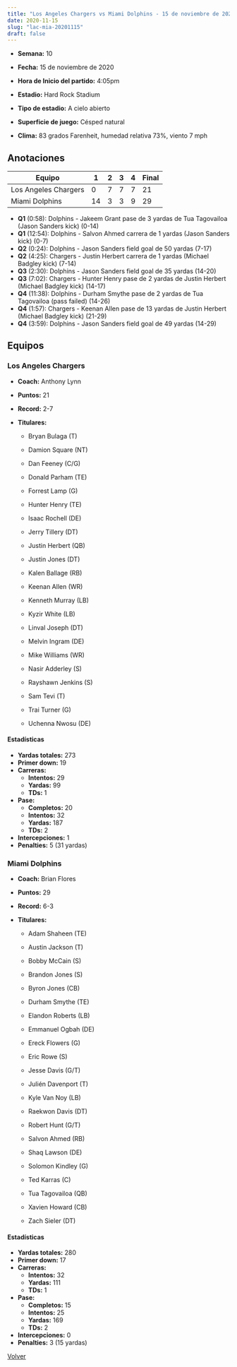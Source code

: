 ```yaml
---
title: "Los Angeles Chargers vs Miami Dolphins - 15 de noviembre de 2020"
date: 2020-11-15
slug: "lac-mia-20201115"
draft: false
---
```


* **Semana:** 10
* **Fecha:** 15 de noviembre de 2020

* **Hora de Inicio del partido:** 4:05pm
* **Estadio:** Hard Rock Stadium
* **Tipo de estadio:** A cielo abierto
* **Superficie de juego:** Césped natural
* **Clima:** 83 grados Farenheit, humedad relativa 73%, viento 7 mph





## Anotaciones
| Equipo | 1 | 2 | 3 | 4 | Final |
|--------|---|---|---|---|-------|
| Los Angeles Chargers  | 0 | 7 | 7 | 7  | 21 |
| Miami Dolphins  | 14 | 3 | 3 | 9  | 29 |
* **Q1** (0:58): Dolphins - Jakeem Grant pase de 3 yardas de Tua Tagovailoa (Jason Sanders kick) (0-14)
* **Q1** (12:54): Dolphins - Salvon Ahmed carrera de 1 yardas (Jason Sanders kick) (0-7)
* **Q2** (0:24): Dolphins - Jason Sanders field goal de 50 yardas (7-17)
* **Q2** (4:25): Chargers - Justin Herbert carrera de 1 yardas (Michael Badgley kick) (7-14)
* **Q3** (2:30): Dolphins - Jason Sanders field goal de 35 yardas (14-20)
* **Q3** (7:02): Chargers - Hunter Henry pase de 2 yardas de Justin Herbert (Michael Badgley kick) (14-17)
* **Q4** (11:38): Dolphins - Durham Smythe pase de 2 yardas de Tua Tagovailoa (pass failed) (14-26)
* **Q4** (1:57): Chargers - Keenan Allen pase de 13 yardas de Justin Herbert (Michael Badgley kick) (21-29)
* **Q4** (3:59): Dolphins - Jason Sanders field goal de 49 yardas (14-29)


## Equipos


### Los Angeles Chargers
* **Coach:** Anthony Lynn
* **Puntos:** 21
* **Record:** 2-7
* **Titulares:** 

  * Bryan Bulaga (T) 

  * Damion Square (NT) 

  * Dan Feeney (C/G) 

  * Donald Parham (TE) 

  * Forrest Lamp (G) 

  * Hunter Henry (TE) 

  * Isaac Rochell (DE) 

  * Jerry Tillery (DT) 

  * Justin Herbert (QB) 

  * Justin Jones (DT) 

  * Kalen Ballage (RB) 

  * Keenan Allen (WR) 

  * Kenneth Murray (LB) 

  * Kyzir White (LB) 

  * Linval Joseph (DT) 

  * Melvin Ingram (DE) 

  * Mike Williams (WR) 

  * Nasir Adderley (S) 

  * Rayshawn Jenkins (S) 

  * Sam Tevi (T) 

  * Trai Turner (G) 

  * Uchenna Nwosu (DE) 

#### Estadísticas
* **Yardas totales:** 273
* **Primer down:** 19
* **Carreras:**
  * **Intentos:** 29
  * **Yardas:** 99
  * **TDs:** 1
* **Pase:**
  * **Completos:** 20
  * **Intentos:** 32
  * **Yardas:** 187
  * **TDs:** 2
* **Intercepciones:** 1
* **Penalties:** 5 (31 yardas)

### Miami Dolphins
* **Coach:** Brian Flores
* **Puntos:** 29
* **Record:** 6-3
* **Titulares:** 

  * Adam Shaheen (TE) 

  * Austin Jackson (T) 

  * Bobby McCain (S) 

  * Brandon Jones (S) 

  * Byron Jones (CB) 

  * Durham Smythe (TE) 

  * Elandon Roberts (LB) 

  * Emmanuel Ogbah (DE) 

  * Ereck Flowers (G) 

  * Eric Rowe (S) 

  * Jesse Davis (G/T) 

  * Julién Davenport (T) 

  * Kyle Van Noy (LB) 

  * Raekwon Davis (DT) 

  * Robert Hunt (G/T) 

  * Salvon Ahmed (RB) 

  * Shaq Lawson (DE) 

  * Solomon Kindley (G) 

  * Ted Karras (C) 

  * Tua Tagovailoa (QB) 

  * Xavien Howard (CB) 

  * Zach Sieler (DT) 

#### Estadísticas
* **Yardas totales:** 280
* **Primer down:** 17
* **Carreras:**
  * **Intentos:** 32
  * **Yardas:** 111
  * **TDs:** 1
* **Pase:**
  * **Completos:** 15
  * **Intentos:** 25
  * **Yardas:** 169
  * **TDs:** 2
* **Intercepciones:** 0
* **Penalties:** 3 (15 yardas)


[Volver](/historia/2020)

